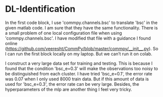 # DL-Identification

In the first code block, I use 'commpy.channels.bsc' to translate 'bsc' in the given matlab code. I am sure that they have the same functionality. There is a small problem of one local configuration file when using 'commpy.channels.bsc'. I have modified that file with a guidance I found online (https://github.com/veeresht/CommPy/blob/master/commpy/__init__.py). So I can run the first block locally on my laptop. But we can’t run it on colab.

I construct a very large data set for training and testing. This is because I found that the condition 'bsc_e=0.3' will make the observations too noisy to be distinguished from each cluster. I have tried 'bsc_e=0.1', the error rate was 0.07 when I only used 8000 train data. But if this amount of data is used for 'bsc_e=0.3', the error rate can be very large. Besides, the hyperparameters of the mlp are another thing I feel very tricky.

